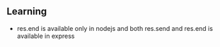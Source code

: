 ## Learning

- res.end is available only in nodejs and both res.send and res.end is available in express